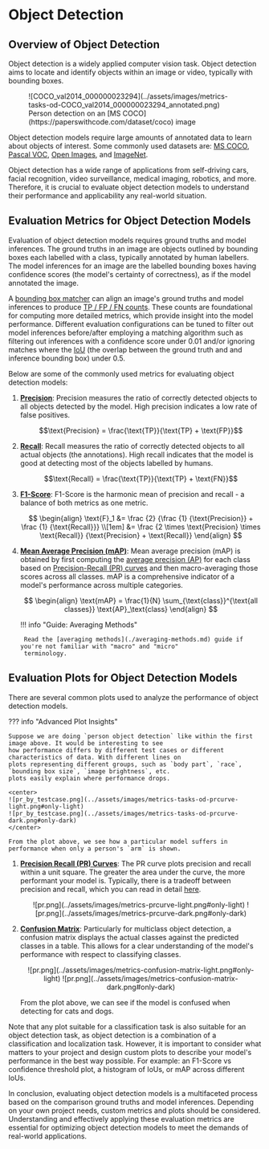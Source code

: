# Object Detection

## Overview of Object Detection

Object detection is a widely applied computer vision task. Object detection aims to locate and identify objects within
an image or video, typically with bounding boxes.

<figure markdown>
  ![COCO_val2014_000000023294](../assets/images/metrics-tasks-od-COCO_val2014_000000023294_annotated.png)
  <figcaption markdown>Person detection on an [MS COCO](https://paperswithcode.com/dataset/coco) image</figcaption>
</figure>

Object detection models require large amounts of annotated data to learn about objects of interest. Some commonly used
datasets are: [MS COCO](https://paperswithcode.com/dataset/coco),
[Pascal VOC](https://paperswithcode.com/dataset/pascal-voc),
[Open Images](https://paperswithcode.com/dataset/open-images-v7),
and [ImageNet](https://paperswithcode.com/dataset/imagenet).

Object detection has a wide range of applications from self-driving cars, facial recognition, video surveillance,
medical imaging, robotics, and more. Therefore, it is crucial to evaluate object detection models to understand their
performance and applicability any real-world situation.

## Evaluation Metrics for Object Detection Models

Evaluation of object detection models requires ground truths and model inferences. The ground truths in an image are
objects outlined by bounding boxes each labelled with a class, typically annotated by human labellers. The model
inferences for an image are the labelled bounding boxes having confidence scores (the model's certainty of
correctness), as if the model annotated the image.

A [bounding box matcher](./geometry-matching.md) can align an image's ground truths and model inferences to produce
[TP / FP / FN counts](./tp-fp-fn-tn.md). These counts are foundational for computing more detailed metrics, which
provide insight into the model performance. Different evaluation configurations can be tuned to filter out model
inferences before/after employing a matching algorithm such as filtering out inferences with a confidence score under
0.01 and/or ignoring matches where the [IoU](./iou.md) (the overlap between the ground truth and and inference
bounding box) under 0.5.

Below are some of the commonly used metrics for evaluating object detection models:

1. [**Precision**](./precision.md): Precision measures the ratio of correctly detected objects to all objects detected
    by the model. High precision indicates a low rate of false positives.

    $$\text{Precision} = \frac{\text{TP}}{\text{TP} + \text{FP}}$$

2. [**Recall**](./recall.md): Recall measures the ratio of correctly detected objects to all actual objects (the
    annotations). High recall indicates that the model is good at detecting most of the objects labelled by humans.

    $$\text{Recall} = \frac{\text{TP}}{\text{TP} + \text{FN}}$$

3. [**F1-Score**](./f1-score.md): F1-Score is the harmonic mean of precision and recall - a balance of both metrics as
    one metric.

    $$
    \begin{align}
    \text{F}_1 &= \frac {2} {\frac {1} {\text{Precision}} + \frac {1} {\text{Recall}}} \\[1em]
    &= \frac {2 \times \text{Precision} \times \text{Recall}} {\text{Precision} + \text{Recall}}
    \end{align}
    $$

4. [**Mean Average Precision (mAP)**](./averaging-methods.md): Mean average precision (mAP) is obtained by first
    computing the [average precision (AP)](./average-precision.md) for each class based on
    [Precision-Recall (PR) curves](./pr-curve.md) and then macro-averaging those scores across all classes. mAP is a
    comprehensive indicator of a model's performance across multiple categories.

    $$
    \begin{align}
    \text{mAP} = \frac{1}{N} \sum_{\text{class}}^{\text{all classes}} \text{AP}_\text{class}
    \end{align}
    $$

    !!! info "Guide: Averaging Methods"

        Read the [averaging methods](./averaging-methods.md) guide if you're not familiar with "macro" and "micro"
        terminology.

## Evaluation Plots for Object Detection Models

There are several common plots used to analyze the performance of object detection models.

??? info "Advanced Plot Insights"

    Suppose we are doing `person object detection` like within the first image above. It would be interesting to see
    how performance differs by different test cases or different characteristics of data. With different lines on
    plots representing different groups, such as `body part`, `race`, `bounding box size`, `image brightness`, etc.
    plots easily explain where performance drops.

    <center>
    ![pr_by_testcase.png](../assets/images/metrics-tasks-od-prcurve-light.png#only-light)
    ![pr_by_testcase.png](../assets/images/metrics-tasks-od-prcurve-dark.png#only-dark)
    </center>

    From the plot above, we see how a particular model suffers in performance when only a person's `arm` is shown.

1. [**Precision Recall (PR) Curves**](./pr-curve.md): The PR curve plots precision and recall within a unit square.
    The greater the area under the curve, the more performant your model is. Typically, there is a tradeoff between
    precision and recall, which you can read in detail [here](./pr-curve.md).

    <center>
    ![pr.png](../assets/images/metrics-prcurve-light.png#only-light)
    ![pr.png](../assets/images/metrics-prcurve-dark.png#only-dark)
    </center>

2. [**Confusion Matrix**](./confusion-matrix.md): Particularly for multiclass object detection, a confusion matrix
    displays the actual classes against the predicted classes in a table. This allows for a clear understanding of
    the model's performance with respect to classifying classes.

    <center>
    ![pr.png](../assets/images/metrics-confusion-matrix-light.png#only-light)
    ![pr.png](../assets/images/metrics-confusion-matrix-dark.png#only-dark)
    </center>

    From the plot above, we can see if the model is confused when detecting for cats and dogs.

Note that any plot suitable for a classification task is also suitable for an object detection task, as object
detection is a combination of a classification and localization task. However, it is important to consider what
matters to your project and design custom plots to describe your model's performance in the best way possible.
For example: an F1-Score vs confidence threshold plot, a histogram of IoUs, or mAP across different IoUs.

In conclusion, evaluating object detection models is a multifaceted process based on the comparison ground truths
and model inferences. Depending on your own project needs, custom metrics and plots should be considered.
Understanding and effectively applying these evaluation metrics are essential for optimizing object detection
models to meet the demands of real-world applications.
